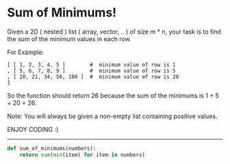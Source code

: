 # Sum of Minimums!

Given a 2D ( nested ) list ( array, vector, .. ) of size m * n, your task is to find the sum of the minimum values in each row.

For Example:

```
[ [ 1, 2, 3, 4, 5 ]        #  minimum value of row is 1
, [ 5, 6, 7, 8, 9 ]        #  minimum value of row is 5
, [ 20, 21, 34, 56, 100 ]  #  minimum value of row is 20
]
```
So the function should return 26 because the sum of the minimums is 1 + 5 + 20 = 26.

Note: You will always be given a non-empty list containing positive values.

ENJOY CODING :)

---

```py
def sum_of_minimums(numbers):
    return sum(min(item) for item in numbers)
```
